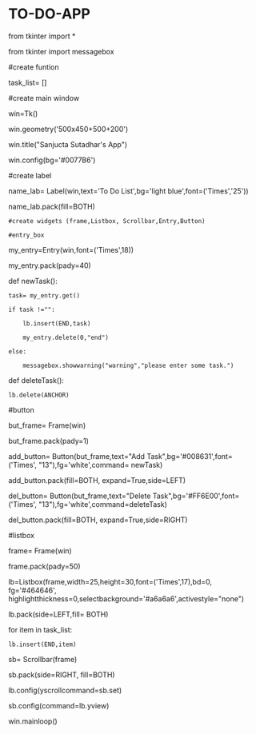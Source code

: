 # TO-DO-APP

from tkinter import *

from tkinter import messagebox

#create funtion

task_list= []

    
#create main window

win=Tk()

win.geometry('500x450+500+200')

win.title("Sanjucta Sutadhar's App")

win.config(bg='#0077B6')

#create label

name_lab= Label(win,text='To Do List',bg='light blue',font=('Times','25'))

name_lab.pack(fill=BOTH)

    #create widgets (frame,Listbox, Scrollbar,Entry,Button)

    #entry_box

my_entry=Entry(win,font=('Times',18))

my_entry.pack(pady=40)

def newTask():

    task= my_entry.get()
    
    if task !="":
    
        lb.insert(END,task)
        
        my_entry.delete(0,"end")
        
    else:
    
        messagebox.showwarning("warning","please enter some task.")

def deleteTask():

    lb.delete(ANCHOR)



#button

but_frame= Frame(win)

but_frame.pack(pady=1)

add_button= Button(but_frame,text="Add Task",bg='#008631',font=('Times', "13"),fg='white',command= newTask)

add_button.pack(fill=BOTH, expand=True,side=LEFT)

del_button= Button(but_frame,text="Delete Task",bg='#FF6E00',font=('Times', "13"),fg='white',command=deleteTask)

del_button.pack(fill=BOTH, expand=True,side=RIGHT)

#listbox

frame= Frame(win)

frame.pack(pady=50)

lb=Listbox(frame,width=25,height=30,font=('Times',17),bd=0, fg='#464646', 
           highlightthickness=0,selectbackground='#a6a6a6',activestyle="none")
           
lb.pack(side=LEFT,fill= BOTH)


for item in task_list:

    lb.insert(END,item)          

sb= Scrollbar(frame)

sb.pack(side=RIGHT, fill=BOTH)

lb.config(yscrollcommand=sb.set)

sb.config(command=lb.yview)

win.mainloop()
